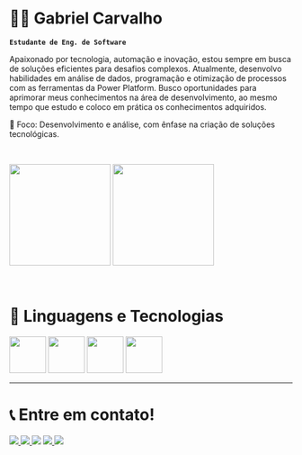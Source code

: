 # 👨‍💻 Gabriel Carvalho

**`Estudante de Eng. de Software`**

Apaixonado por tecnologia, automação e inovação, estou sempre em busca de soluções eficientes para desafios complexos. Atualmente, desenvolvo habilidades em análise de dados, programação e otimização de processos com as ferramentas da Power Platform. Busco oportunidades para aprimorar meus conhecimentos na área de desenvolvimento, ao mesmo tempo que estudo e coloco em prática os conhecimentos adquiridos.

🎯 Foco: Desenvolvimento e análise, com ênfase na criação de soluções tecnológicas.

<br>
<br\>

 <p>
   <a><img height="180em" src="https://github-readme-stats.vercel.app/api?username=GabsCarvalho&show_icons=true&theme=tokyonight&include_all_commits=true&count_private=true"/><a\>
   <a> <img height="180em" src="https://github-readme-stats.vercel.app/api/top-langs/?username=GabsCarvalho&layout=compact&langs_count=6&theme=tokyonight"><a\>
</p>

<br>
<br\>


# 🤖 Linguagens e Tecnologias
<p>
    <a> <img height="65em" src="https://raw.githubusercontent.com/marwin1991/profile-technology-icons/refs/heads/main/icons/html.png"><a\>
    <a> <img height="65em" src="https://raw.githubusercontent.com/marwin1991/profile-technology-icons/refs/heads/main/icons/css.png"><a\>
    <a> <img height="65em" src="https://raw.githubusercontent.com/marwin1991/profile-technology-icons/refs/heads/main/icons/python.png"><a\>
    <a> <img height="65em" src="https://raw.githubusercontent.com/tetiana-nizdropa/drawio-icons/master/power-platform-icons/PowerPlatform_scalable.svg"><a\>
<p\>

---

# 📞 Entre em contato!

<p>
    <a href = "mailto:gabrielcarvalho.corp@gmail.com"><img src="https://custom-icon-badges.demolab.com/badge/-gmail-red?style=for-the-badge&logo=mention&logoColor=white"><a\>
    <a href = "https://wa.me/5567992184023?text=Ol%C3%A1%2C%20vi%20seu%20Github"><img src="https://custom-icon-badges.demolab.com/badge/-WhatsApp-green?style=for-the-badge&logo=phone&logoColor=white" target="_blank"><a\>
    <a href="https://www.linkedin.com/in/gabriel-a-r-carvalho/" target="_blank"><img src="https://img.shields.io/badge/-LinkedIn-%230077B5?style=for-the-badge&logo=linkedin&logoColor=white" target="_blank"></a>
    <a href = "https://drive.google.com/file/d/19hGiADhcruLqnxtRe3swzqqZt3ZZ-lLF/view?usp=sharing"><img src="https://custom-icon-badges.demolab.com/badge/-Currículo-F25278?style=for-the-badge&logo=download&logoColor=white" target="_blank"><a\>
    <a><img src="https://custom-icon-badges.demolab.com/badge/Campo Grande-MS-purple?style=for-the-badge&logo=location&logoColor=white" target="_blank"><a\>
</p>
